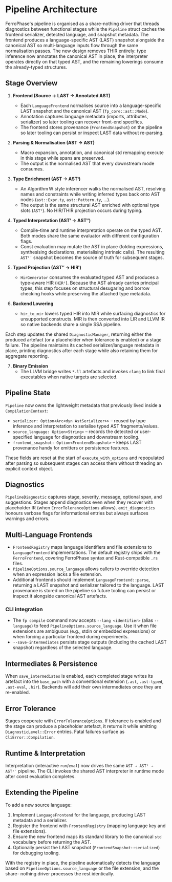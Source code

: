 # Pipeline Architecture

FerroPhase's pipeline is organised as a share-nothing driver that threads
diagnostics between functional stages while the `Pipeline` struct caches the
frontend serializer, detected language, and snapshot metadata. The frontend
produces a language-specific AST (LAST) snapshot alongside the canonical AST so
multi-language inputs flow through the same normalisation passes. The new
design removes THIR entirely: type inference now annotates the canonical AST in
place, the interpreter operates directly on that typed AST, and the remaining
lowerings consume the already-typed structures.

## Stage Overview

1. **Frontend (Source → LAST → Annotated AST)**
   - Each `LanguageFrontend` normalises source into a language-specific LAST
     snapshot and the canonical AST (`fp_core::ast::Node`).
   - Annotation captures language metadata (imports, attributes, serializer)
     so later tooling can recover front-end specifics.
   - The frontend stores provenance (`FrontendSnapshot`) on the pipeline so
     later tooling can persist or inspect LAST data without re-parsing.

2. **Parsing & Normalisation (AST → AST)**
   - Macro expansion, annotation, and canonical std remapping execute in this
     stage while spans are preserved.
   - The output is the normalised AST that every downstream mode consumes.

3. **Type Enrichment (AST → ASTᵗ)**
   - An Algorithm W style inferencer walks the normalised AST, resolving names
     and constraints while writing inferred types back onto AST nodes
     (`ast::Expr.ty`, `ast::Pattern.ty`, …).
   - The output is the same structural AST enriched with optional type slots
     (`ASTᵗ`). No HIR/THIR projection occurs during typing.

4. **Typed Interpretation (ASTᵗ → ASTᵗ′)**
   - Compile-time and runtime interpretation operate on the typed AST. Both
     modes share the same evaluator with different configuration flags.
   - Const evaluation may mutate the AST in place (folding expressions,
     synthesising declarations, materialising intrinsic calls). The resulting
     `ASTᵗ′` snapshot becomes the source of truth for subsequent stages.

5. **Typed Projection (ASTᵗ′ → HIRᵗ)**
   - `HirGenerator` consumes the evaluated typed AST and produces a
     type-aware HIR (`HIRᵗ`). Because the AST already carries principal types,
     this step focuses on structural desugaring and borrow checking hooks while
     preserving the attached type metadata.

6. **Backend Lowering**
   - `hir_to_mir` lowers typed HIR into MIR while surfacing diagnostics for
     unsupported constructs. MIR is then converted into LIR and LLVM IR so
     native backends share a single SSA pipeline.

Each step updates the shared `DiagnosticManager`, returning either the produced
artefact (or a placeholder when tolerance is enabled) or a stage failure. The
pipeline maintains its cached serializer/language metadata in place, printing
diagnostics after each stage while also retaining them for aggregate reporting.

7. **Binary Emission**
   - The LLVM bridge writes `*.ll` artefacts and invokes `clang` to link final
     executables when native targets are selected.

## Pipeline State

`Pipeline` now owns the lightweight metadata that previously lived inside a
`CompilationContext`:

- `serializer: Option<Arc<dyn AstSerializer>>` – reused by type inference and
  interpretation to serialise typed AST fragments/values.
- `source_language: Option<String>` – records the detected or user-specified
  language for diagnostics and downstream tooling.
- `frontend_snapshot: Option<FrontendSnapshot>` – keeps LAST provenance handy
  for emitters or persistence features.

These fields are reset at the start of `execute_with_options` and repopulated
after parsing so subsequent stages can access them without threading an
explicit context object.

## Diagnostics

`PipelineDiagnostic` captures stage, severity, message, optional span, and
suggestions. Stages append diagnostics even when they recover with placeholder
IR (when `ErrorToleranceOptions` allows). `emit_diagnostics` honours verbose
flags for informational entries but always surfaces warnings and errors.

## Multi-Language Frontends

- `FrontendRegistry` maps language identifiers and file extensions to
  `LanguageFrontend` implementations. The default registry ships with the
  `FerroFrontend`, covering FerroPhase syntax and Rust-compatible `.rs` files.
- `PipelineOptions.source_language` allows callers to override detection when an
  expression lacks a file extension.
- Additional frontends should implement `LanguageFrontend::parse`, returning a
  LAST snapshot and serializer tailored to the language. LAST provenance is
  stored on the pipeline so future tooling can persist or inspect it alongside
  canonical AST artefacts.

### CLI integration

- The `fp compile` command now accepts `--lang <identifier>` (alias `--language`)
  to feed `PipelineOptions.source_language`. Use it when file extensions are
  ambiguous (e.g., stdin or embedded expressions) or when forcing a particular
  frontend during experiments.
- `--save-intermediates` persists stage outputs (including the cached LAST
  snapshot) regardless of the selected language.

## Intermediates & Persistence

When `save_intermediates` is enabled, each completed stage writes its artefact
into the `base_path` with a conventional extension (`.ast`, `.ast-typed`,
`.ast-eval`, `.hir`). Backends will add their own intermediates once they are
re-enabled.

## Error Tolerance

Stages cooperate with `ErrorToleranceOptions`. If tolerance is enabled and the
stage can produce a placeholder artefact, it returns it while emitting
`DiagnosticLevel::Error` entries. Fatal failures surface as `CliError::Compilation`.

## Runtime & Interpretation

Interpretation (interactive `run`/`eval`) now drives the same
`AST → ASTᵗ → ASTᵗ′` pipeline. The CLI invokes the shared AST interpreter in
runtime mode after const evaluation completes.

## Extending the Pipeline

To add a new source language:

1. Implement `LanguageFrontend` for the language, producing LAST metadata and a
   serializer.
2. Register the frontend with `FrontendRegistry` (mapping language key and file
   extensions).
3. Ensure the new frontend maps its standard library to the canonical `std`
   vocabulary before returning the AST.
4. Optionally persist the LAST snapshot (`FrontendSnapshot::serialized`) for
   debugging tooling.

With the registry in place, the pipeline automatically detects the language
based on `PipelineOptions.source_language` or the file extension, and the share-
 nothing driver processes the rest identically.
